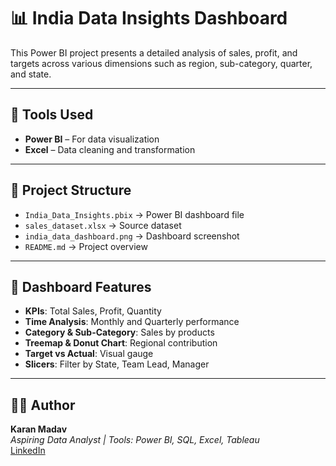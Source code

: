 # 📊 India Data Insights Dashboard

This Power BI project presents a detailed analysis of sales, profit, and targets across various dimensions such as region, sub-category, quarter, and state.

---

## 🧰 Tools Used

- **Power BI** – For data visualization
- **Excel** – Data cleaning and transformation

---

## 📁 Project Structure

- `India_Data_Insights.pbix` → Power BI dashboard file  
- `sales_dataset.xlsx` → Source dataset  
- `india_data_dashboard.png` → Dashboard screenshot  
- `README.md` → Project overview

---

## 📌 Dashboard Features

- **KPIs**: Total Sales, Profit, Quantity  
- **Time Analysis**: Monthly and Quarterly performance  
- **Category & Sub-Category**: Sales by products  
- **Treemap & Donut Chart**: Regional contribution  
- **Target vs Actual**: Visual gauge  
- **Slicers**: Filter by State, Team Lead, Manager  

---

## 👨‍💻 Author

**Karan Madav**  
_Aspiring Data Analyst | Tools: Power BI, SQL, Excel, Tableau_  
[LinkedIn](https://www.linkedin.com/in/karan-madav) 


